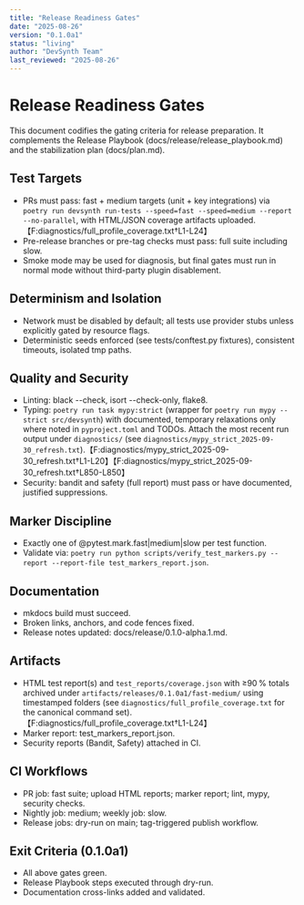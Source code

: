 ```yaml
---
title: "Release Readiness Gates"
date: "2025-08-26"
version: "0.1.0a1"
status: "living"
author: "DevSynth Team"
last_reviewed: "2025-08-26"
---
```


# Release Readiness Gates

This document codifies the gating criteria for release preparation. It complements the Release Playbook (docs/release/release_playbook.md) and the stabilization plan (docs/plan.md).

## Test Targets
- PRs must pass: fast + medium targets (unit + key integrations) via `poetry run devsynth run-tests --speed=fast --speed=medium --report --no-parallel`, with HTML/JSON coverage artifacts uploaded.【F:diagnostics/full_profile_coverage.txt†L1-L24】
- Pre-release branches or pre-tag checks must pass: full suite including slow.
- Smoke mode may be used for diagnosis, but final gates must run in normal mode without third-party plugin disablement.

## Determinism and Isolation
- Network must be disabled by default; all tests use provider stubs unless explicitly gated by resource flags.
- Deterministic seeds enforced (see tests/conftest.py fixtures), consistent timeouts, isolated tmp paths.

## Quality and Security
- Linting: black --check, isort --check-only, flake8.
- Typing: `poetry run task mypy:strict` (wrapper for `poetry run mypy --strict src/devsynth`) with documented, temporary relaxations only where noted in `pyproject.toml` and TODOs. Attach the most recent run output under `diagnostics/` (see `diagnostics/mypy_strict_2025-09-30_refresh.txt`).【F:diagnostics/mypy_strict_2025-09-30_refresh.txt†L1-L20】【F:diagnostics/mypy_strict_2025-09-30_refresh.txt†L850-L850】
- Security: bandit and safety (full report) must pass or have documented, justified suppressions.

## Marker Discipline
- Exactly one of @pytest.mark.fast|medium|slow per test function.
- Validate via: `poetry run python scripts/verify_test_markers.py --report --report-file test_markers_report.json`.

## Documentation
- mkdocs build must succeed.
- Broken links, anchors, and code fences fixed.
- Release notes updated: docs/release/0.1.0-alpha.1.md.

## Artifacts
- HTML test report(s) and `test_reports/coverage.json` with ≥90 % totals archived under `artifacts/releases/0.1.0a1/fast-medium/` using timestamped folders (see `diagnostics/full_profile_coverage.txt` for the canonical command set).【F:diagnostics/full_profile_coverage.txt†L1-L24】
- Marker report: test_markers_report.json.
- Security reports (Bandit, Safety) attached in CI.

## CI Workflows
- PR job: fast suite; upload HTML reports; marker report; lint, mypy, security checks.
- Nightly job: medium; weekly job: slow.
- Release jobs: dry-run on main; tag-triggered publish workflow.

## Exit Criteria (0.1.0a1)
- All above gates green.
- Release Playbook steps executed through dry-run.
- Documentation cross-links added and validated.
